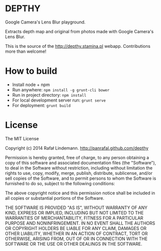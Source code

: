 DEPTHY
======

Google Camera's Lens Blur playground.

Extracts depth map and original from photos made with Google Camera's Lens Blur.

This is the source of the http://depthy.stamina.pl webapp. Contributions more than welcome!

How to build
============

- Install node + npm
- Run anywhere: `npm install -g grunt-cli bower`
- Run in project directory: `npm install`
- For local development server run: `grunt serve`
- For deployment: `grunt build`

License
=======

The MIT License

Copyright (c) 2014 Rafał Lindemann. http://panrafal.github.com/depthy

Permission is hereby granted, free of charge, to any person obtaining a copy
of this software and associated documentation files (the "Software"), to deal
in the Software without restriction, including without limitation the rights
to use, copy, modify, merge, publish, distribute, sublicense, and/or sell
copies of the Software, and to permit persons to whom the Software is
furnished to do so, subject to the following conditions:

The above copyright notice and this permission notice shall be included in
all copies or substantial portions of the Software.

THE SOFTWARE IS PROVIDED "AS IS", WITHOUT WARRANTY OF ANY KIND, EXPRESS OR
IMPLIED, INCLUDING BUT NOT LIMITED TO THE WARRANTIES OF MERCHANTABILITY,
FITNESS FOR A PARTICULAR PURPOSE AND NONINFRINGEMENT. IN NO EVENT SHALL THE
AUTHORS OR COPYRIGHT HOLDERS BE LIABLE FOR ANY CLAIM, DAMAGES OR OTHER
LIABILITY, WHETHER IN AN ACTION OF CONTRACT, TORT OR OTHERWISE, ARISING FROM,
OUT OF OR IN CONNECTION WITH THE SOFTWARE OR THE USE OR OTHER DEALINGS IN
THE SOFTWARE.


